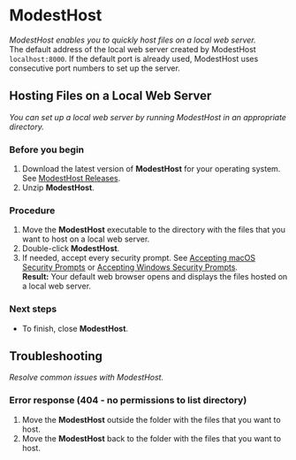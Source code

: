 # ModestHost
*ModestHost enables you to quickly host files on a local web server.*  
The default address of the local web server created by ModestHost `localhost:8000`. If the default port is already used, ModestHost uses consecutive port numbers to set up the server.

## Hosting Files on a Local Web Server
*You can set up a local web server by running ModestHost in an appropriate directory.*

### Before you begin
1. Download the latest version of **ModestHost** for your operating system. See [ModestHost Releases](https://github.com/rafalkaron/ModestHost/releases).
2. Unzip **ModestHost**.

### Procedure
1. Move the **ModestHost** executable to the directory with the files that you want to host on a local web server.
1. Double-click **ModestHost**.
1. If needed, accept every security prompt. See [Accepting macOS Security Prompts](https://github.com/rafalkaron/ModestHost/wiki/Accepting-macOS-Security-Prompts) or [Accepting Windows Security Prompts](https://github.com/rafalkaron/ModestHost/wiki/Accepting-Windows-Security-Prompts).  
**Result:** Your default web browser opens and displays the files hosted on a local web server.

### Next steps
* To finish, close **ModestHost**.

## Troubleshooting
*Resolve common issues with ModestHost.*
### Error response (404 - no permissions to list directory)
1. Move the **ModestHost** outside the folder with the files that you want to host.
2. Move the **ModestHost** back to the folder with the files that you want to host.